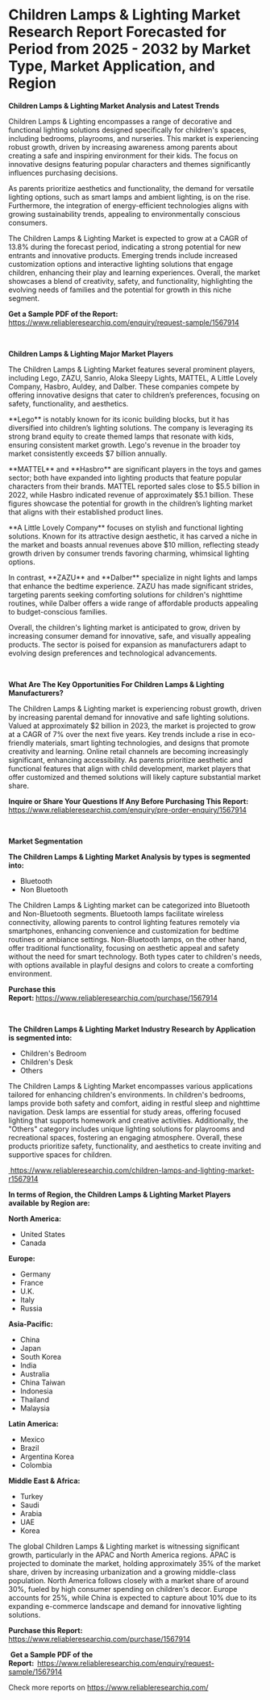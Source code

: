 <p><h1>Children Lamps & Lighting Market Research Report Forecasted for Period from 2025 -  2032 by Market Type, Market Application, and Region</h1></p><p><strong>Children Lamps & Lighting Market Analysis and Latest Trends</strong></p>
<p><p>Children Lamps & Lighting encompasses a range of decorative and functional lighting solutions designed specifically for children's spaces, including bedrooms, playrooms, and nurseries. This market is experiencing robust growth, driven by increasing awareness among parents about creating a safe and inspiring environment for their kids. The focus on innovative designs featuring popular characters and themes significantly influences purchasing decisions. </p><p>As parents prioritize aesthetics and functionality, the demand for versatile lighting options, such as smart lamps and ambient lighting, is on the rise. Furthermore, the integration of energy-efficient technologies aligns with growing sustainability trends, appealing to environmentally conscious consumers.</p><p>The Children Lamps & Lighting Market is expected to grow at a CAGR of 13.8% during the forecast period, indicating a strong potential for new entrants and innovative products. Emerging trends include increased customization options and interactive lighting solutions that engage children, enhancing their play and learning experiences. Overall, the market showcases a blend of creativity, safety, and functionality, highlighting the evolving needs of families and the potential for growth in this niche segment.</p></p>
<p><strong>Get a Sample PDF of the Report:&nbsp;</strong> <a href="https://www.reliableresearchiq.com/enquiry/request-sample/1567914?utm_campaign=3359&utm_medium=2&utm_source=Github&utm_content=ia&utm_term=23032025&utm_id=children-lamps-lighting">https://www.reliableresearchiq.com/enquiry/request-sample/1567914</a></p>
<p>&nbsp;</p>
<p><strong>Children Lamps & Lighting Major Market Players</strong></p>
<p><p>The Children Lamps & Lighting Market features several prominent players, including Lego, ZAZU, Sanrio, Aloka Sleepy Lights, MATTEL, A Little Lovely Company, Hasbro, Auldey, and Dalber. These companies compete by offering innovative designs that cater to children’s preferences, focusing on safety, functionality, and aesthetics.</p><p>**Lego** is notably known for its iconic building blocks, but it has diversified into children’s lighting solutions. The company is leveraging its strong brand equity to create themed lamps that resonate with kids, ensuring consistent market growth. Lego's revenue in the broader toy market consistently exceeds $7 billion annually.</p><p>**MATTEL** and **Hasbro** are significant players in the toys and games sector; both have expanded into lighting products that feature popular characters from their brands. MATTEL reported sales close to $5.5 billion in 2022, while Hasbro indicated revenue of approximately $5.1 billion. These figures showcase the potential for growth in the children’s lighting market that aligns with their established product lines.</p><p>**A Little Lovely Company** focuses on stylish and functional lighting solutions. Known for its attractive design aesthetic, it has carved a niche in the market and boasts annual revenues above $10 million, reflecting steady growth driven by consumer trends favoring charming, whimsical lighting options.</p><p>In contrast, **ZAZU** and **Dalber** specialize in night lights and lamps that enhance the bedtime experience. ZAZU has made significant strides, targeting parents seeking comforting solutions for children's nighttime routines, while Dalber offers a wide range of affordable products appealing to budget-conscious families.</p><p>Overall, the children's lighting market is anticipated to grow, driven by increasing consumer demand for innovative, safe, and visually appealing products. The sector is poised for expansion as manufacturers adapt to evolving design preferences and technological advancements.</p></p>
<p>&nbsp;</p>
<p><strong>What Are The Key Opportunities For Children Lamps & Lighting Manufacturers?</strong></p>
<p><p>The Children Lamps & Lighting market is experiencing robust growth, driven by increasing parental demand for innovative and safe lighting solutions. Valued at approximately $2 billion in 2023, the market is projected to grow at a CAGR of 7% over the next five years. Key trends include a rise in eco-friendly materials, smart lighting technologies, and designs that promote creativity and learning. Online retail channels are becoming increasingly significant, enhancing accessibility. As parents prioritize aesthetic and functional features that align with child development, market players that offer customized and themed solutions will likely capture substantial market share.</p></p>
<p><strong>Inquire or Share Your Questions If Any Before Purchasing This Report:</strong> <a href="https://www.reliableresearchiq.com/enquiry/pre-order-enquiry/1567914?utm_campaign=3359&utm_medium=2&utm_source=Github&utm_content=ia&utm_term=23032025&utm_id=children-lamps-lighting">https://www.reliableresearchiq.com/enquiry/pre-order-enquiry/1567914</a></p>
<p>&nbsp;</p>
<p><strong>Market Segmentation</strong></p>
<p><strong>The Children Lamps & Lighting Market Analysis by types is segmented into:</strong></p>
<p><ul><li>Bluetooth</li><li>Non Bluetooth</li></ul></p>
<p><p>The Children Lamps & Lighting market can be categorized into Bluetooth and Non-Bluetooth segments. Bluetooth lamps facilitate wireless connectivity, allowing parents to control lighting features remotely via smartphones, enhancing convenience and customization for bedtime routines or ambiance settings. Non-Bluetooth lamps, on the other hand, offer traditional functionality, focusing on aesthetic appeal and safety without the need for smart technology. Both types cater to children's needs, with options available in playful designs and colors to create a comforting environment.</p></p>
<p><strong>Purchase this Report:&nbsp;</strong><a href="https://www.reliableresearchiq.com/purchase/1567914?utm_campaign=3359&utm_medium=2&utm_source=Github&utm_content=ia&utm_term=23032025&utm_id=children-lamps-lighting">https://www.reliableresearchiq.com/purchase/1567914</a></p>
<p>&nbsp;</p>
<p><strong>The Children Lamps & Lighting Market Industry Research by Application is segmented into:</strong></p>
<p><ul><li>Children's Bedroom</li><li>Children's Desk</li><li>Others</li></ul></p>
<p><p>The Children Lamps & Lighting Market encompasses various applications tailored for enhancing children's environments. In children's bedrooms, lamps provide both safety and comfort, aiding in restful sleep and nighttime navigation. Desk lamps are essential for study areas, offering focused lighting that supports homework and creative activities. Additionally, the "Others" category includes unique lighting solutions for playrooms and recreational spaces, fostering an engaging atmosphere. Overall, these products prioritize safety, functionality, and aesthetics to create inviting and supportive spaces for children.</p></p>
<p><a href="https://www.reliableresearchiq.com/children-lamps-and-lighting-market-r1567914?utm_campaign=3359&utm_medium=2&utm_source=Github&utm_content=ia&utm_term=23032025&utm_id=children-lamps-lighting">&nbsp;https://www.reliableresearchiq.com/children-lamps-and-lighting-market-r1567914</a></p>
<p><strong>In terms of Region, the Children Lamps & Lighting Market Players available by Region are:</strong></p>
<p>
    <p> <strong> North America: </strong>
        <ul>
            <li>United States</li>
            <li>Canada</li>
        </ul>
        </p> 
    <p> <strong> Europe: </strong>
        <ul>
            <li>Germany</li>
            <li>France</li>
            <li>U.K.</li>
            <li>Italy</li>
            <li>Russia</li>
        </ul>
        </p> 
    <p> <strong> Asia-Pacific: </strong>
        <ul>
            <li>China</li>
            <li>Japan</li>
            <li>South Korea</li>
            <li>India</li>
            <li>Australia</li>
            <li>China Taiwan</li>
            <li>Indonesia</li>
            <li>Thailand</li>
            <li>Malaysia</li>
        </ul>
        </p> 
    <p> <strong> Latin America: </strong>
        <ul>
            <li>Mexico</li>
            <li>Brazil</li>
            <li>Argentina Korea</li>
            <li>Colombia</li>
        </ul>
        </p> 
    <p> <strong> Middle East & Africa: </strong>
        <ul>
            <li>Turkey</li>
            <li>Saudi</li>
            <li>Arabia</li>
            <li>UAE</li>
            <li>Korea</li>
        </ul>
    </p>
    </p>
<p><p>The global Children Lamps & Lighting market is witnessing significant growth, particularly in the APAC and North America regions. APAC is projected to dominate the market, holding approximately 35% of the market share, driven by increasing urbanization and a growing middle-class population. North America follows closely with a market share of around 30%, fueled by high consumer spending on children's decor. Europe accounts for 25%, while China is expected to capture about 10% due to its expanding e-commerce landscape and demand for innovative lighting solutions.</p></p>
<p><strong>Purchase this Report: </strong><a href="https://www.reliableresearchiq.com/purchase/1567914?utm_campaign=3359&utm_medium=2&utm_source=Github&utm_content=ia&utm_term=23032025&utm_id=children-lamps-lighting">https://www.reliableresearchiq.com/purchase/1567914</a></p>
<p>&nbsp;<strong>Get a Sample PDF of the Report:&nbsp;&nbsp;</strong><a href="https://www.reliableresearchiq.com/enquiry/request-sample/1567914?utm_campaign=3359&utm_medium=2&utm_source=Github&utm_content=ia&utm_term=23032025&utm_id=children-lamps-lighting">https://www.reliableresearchiq.com/enquiry/request-sample/1567914</a></p>
<p><strong></strong></p>
<p>Check more reports on <a href="https://www.reliableresearchiq.com/?utm_campaign=3359&utm_medium=2&utm_source=Github&utm_content=ia&utm_term=23032025&utm_id=children-lamps-lighting">https://www.reliableresearchiq.com/</a></p>
